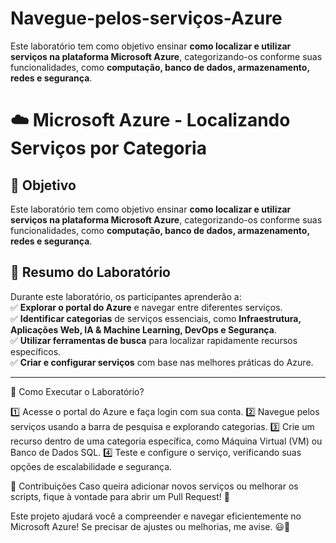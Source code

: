 # Navegue-pelos-serviços-Azure
Este laboratório tem como objetivo ensinar **como localizar e utilizar serviços na plataforma Microsoft Azure**, categorizando-os conforme suas funcionalidades, como **computação, banco de dados, armazenamento, redes e segurança**.

# ☁️ Microsoft Azure - Localizando Serviços por Categoria

## 📌 Objetivo
Este laboratório tem como objetivo ensinar **como localizar e utilizar serviços na plataforma Microsoft Azure**, categorizando-os conforme suas funcionalidades, como **computação, banco de dados, armazenamento, redes e segurança**.

## 📝 Resumo do Laboratório
Durante este laboratório, os participantes aprenderão a:  
✅ **Explorar o portal do Azure** e navegar entre diferentes serviços.  
✅ **Identificar categorias** de serviços essenciais, como **Infraestrutura, Aplicações Web, IA & Machine Learning, DevOps e Segurança**.  
✅ **Utilizar ferramentas de busca** para localizar rapidamente recursos específicos.  
✅ **Criar e configurar serviços** com base nas melhores práticas do Azure.  

---


🚀 Como Executar o Laboratório?

1️⃣ Acesse o portal do Azure e faça login com sua conta. 
2️⃣ Navegue pelos serviços usando a barra de pesquisa e explorando categorias.
3️⃣ Crie um recurso dentro de uma categoria específica, como Máquina Virtual (VM) ou Banco de Dados SQL.
4️⃣ Teste e configure o serviço, verificando suas opções de escalabilidade e segurança.

🤝 Contribuições
Caso queira adicionar novos serviços ou melhorar os scripts, fique à vontade para abrir um Pull Request! 💙

Este projeto ajudará você a compreender e navegar eficientemente no Microsoft Azure! Se precisar de ajustes ou melhorias, me avise. 😃🚀

